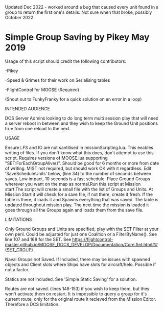 Updated Dec 2022 - worked around a bug that caused every unit found in a group to return the first one's details. Not sure when that broke, possibly October 2022
# Simple Group Saving by Pikey May 2019

Usage of this script should credit the following contributors:

-Pikey

-Speed & Grimes for their work on Serialising tables

-FlightControl for MOOSE (Required)

(Shout out to FunkyFranky for a quick solution on an error in a loop)
 
INTENDED AUDIENCE

DCS Server Admins looking to do long term multi session play that will need a server reboot in between and they wish to keep the Ground 
Unit positions true from one reload to the next.
 
USAGE

Ensure LFS and IO are not santitised in missionScripting.lua. This enables writing of files. If you don't know what this does, don't attempt to use this script. 
Requires versions of MOOSE.lua supporting "SET:ForEachGroupAlive()". Should be good for 6 months or more from date of writing. MIST not required, but should work OK with it regardless. 
Edit 'SaveScheduleUnits' below, (line 34) to the number of seconds between saves. Low impact. 10 seconds is a fast schedule. 
Place Ground Groups wherever you want on the map as normal.Run this script at Mission start.The script will create a small file with the list of Groups and Units. 
At Mission Start it will check for a save file, if not there, create it fresh. If the table is there, it loads it and Spawns everything that was saved. The table is updated throughout mission play. 
The next time the mission is loaded it goes through all the Groups again and loads them from the save file.
 
LIMITATIONS

Only Ground Groups and Units are specified, play with the SET Filter at your own peril. Could be adjusted for just one Coalition or a FilterByName(). See line 107 and 168 for the SET.
See https://flightcontrol-master.github.io/MOOSE_DOCS_DEVELOP/Documentation/Core.Set.html##(SET_GROUP)

Naval Groups not Saved. If Included, there may be issues with spawned objects and Client slots where Ships have slots for aircraft/helo. Possible if not a factor.

Statics are not included. See 'Simple Static Saving' for a solution.

Routes are not saved. (lines 148-153) if you wish to keep them, but they won't activate them on restart. It is impossible to query a group for it's current route, only for the original route it recieved from the Mission Editor. Therefore a DCS limitation.
